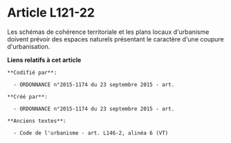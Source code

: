 # Article L121-22

Les schémas de cohérence territoriale et les plans locaux d'urbanisme doivent prévoir des espaces naturels présentant le
caractère d'une coupure d'urbanisation.

**Liens relatifs à cet article**

	**Codifié par**:

	  - ORDONNANCE n°2015-1174 du 23 septembre 2015 - art.

	**Créé par**:

	  - ORDONNANCE n°2015-1174 du 23 septembre 2015 - art.

	**Anciens textes**:

	  - Code de l'urbanisme - art. L146-2, alinéa 6 (VT)
